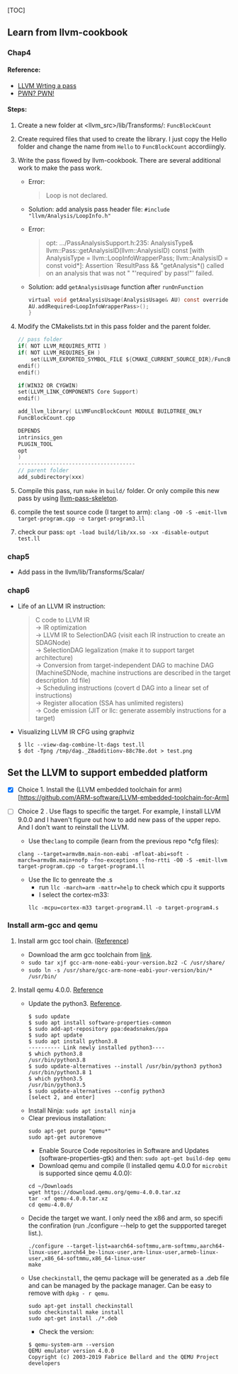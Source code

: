 [TOC]

## Learn from llvm-cookbook

### Chap4

#### Reference: 
- [LLVM Wrting a pass](https://llvm.org/docs/WritingAnLLVMPass.html)
- [PWN? PWN!](https://ch4r1l3.github.io/2019/05/02/LLVM-%E5%88%9D%E6%8E%A2-1-%E7%AE%80%E5%8D%95Pass%E7%BC%96%E5%86%99/)

#### Steps:
1. Create a new folder at <llvm_src>/lib/Transforms/: `FuncBlockCount`
2. Create required files that used to create the library. I just copy the Hello folder and change the name from `Hello` to `FuncBlockCount` accordiingly.
3. Write the pass flowed by llvm-cookbook. There are several additional work to make the pass work.
    -  Error:
        > Loop is not declared.
    - Solution: add analysis pass header file: `#include "llvm/Analysis/LoopInfo.h"`
    - Error: 
        > opt: .../PassAnalysisSupport.h:235: AnalysisType& llvm::Pass::getAnalysisID(llvm::AnalysisID) const [with AnalysisType = llvm::LoopInfoWrapperPass; llvm::AnalysisID = const void*]: Assertion `ResultPass && "getAnalysis*() called on an analysis that was not " "'required' by pass!"' failed.

    - Solution: add `getAnalysisUsage` function after `runOnFunction`
        ```c
        virtual void getAnalysisUsage(AnalysisUsage& AU) const override {
        AU.addRequired<LoopInfoWrapperPass>();
        }
        ```
4. Modify the CMakelists.txt in this pass folder and the parent folder.
    ```c
    // pass folder
    if( NOT LLVM_REQUIRES_RTTI )
    if( NOT LLVM_REQUIRES_EH )
        set(LLVM_EXPORTED_SYMBOL_FILE ${CMAKE_CURRENT_SOURCE_DIR}/FuncBlockCount.exports)
    endif()
    endif()

    if(WIN32 OR CYGWIN)
    set(LLVM_LINK_COMPONENTS Core Support)
    endif()

    add_llvm_library( LLVMFuncBlockCount MODULE BUILDTREE_ONLY
    FuncBlockCount.cpp

    DEPENDS
    intrinsics_gen
    PLUGIN_TOOL
    opt
    )
    -------------------------------------
    // parent folder
    add_subdirectory(xxx)
    ```
5. Compile this pass, run `make` in `build/` folder. Or only compile this new pass by using [llvm-pass-skeleton](https://github.com/sampsyo/llvm-pass-skeleton).

6. compile the test source code (I target to arm): `clang -O0 -S -emit-llvm target-program.cpp -o target-program3.ll`
7. check our pass: `opt -load build/lib/xx.so -xx -disable-output test.ll
`

### chap5

- Add pass in the llvm/lib/Transforms/Scalar/

### chap6

- Life of an LLVM IR instruction:
    > C code to LLVM IR \
    &rarr; IR optimization \
    &rarr; LLVM IR to SelectionDAG (visit each IR instruction to create an SDAGNode) \
    &rarr; SelectionDAG legalization (make it to support target architecture) \
    &rarr; Conversion from target-independent DAG to machine DAG (MachineSDNode, machine instructions are described in the target description .td file) \
    &rarr; Scheduling instructions (covert d DAG into a linear set of instructions) \
    &rarr; Register allocation (SSA has unlimited registers) \
    &rarr; Code emission (JIT or llc: generate assembly instructions for a target)

- Visualizing LLVM IR CFG using graphviz

    ```shell
    $ llc --view-dag-combine-lt-dags test.ll
    $ dot -Tpng /tmp/dag._Z8additionv-88c78e.dot > test.png
    ```
## Set the LLVM to support embedded platform

- [x] Choice 1. Install the (LLVM embedded toolchain for arm)[https://github.com/ARM-software/LLVM-embedded-toolchain-for-Arm]

- [ ] Choice 2 . Use flags to specific the target. 
For example, I install LLVM 9.0.0 and I haven't figure out how to add new pass of the upper repo. 
And I don't want to reinstall the LLVM.
    - Use the`clang` to compile (learn from the previous repo *cfg files):
    ```shell
    clang --target=armv8m.main-non-eabi -mfloat-abi=soft -march=armv8m.main+nofp -fno-exceptions -fno-rtti -O0 -S -emit-llvm target-program.cpp -o target-program4.ll
    ```
    - Use the llc to genreate the .s
        - run `llc -march=arm -mattr=help` to check which cpu it supports
        - I select the cortex-m33:
        ```shell
        llc -mcpu=cortex-m33 target-program4.ll -o target-program4.s
        ```

### Install arm-gcc and qemu

1. Install arm gcc tool chain. ([Reference](https://askubuntu.com/questions/1243252/how-to-install-arm-none-eabi-gdb-on-ubuntu-20-04-lts-focal-fossa))
    - Download the arm gcc toolchain from [link](https://developer.arm.com/tools-and-software/open-source-software/developer-tools/gnu-toolchain/gnu-rm/downloads).
    - `sudo tar xjf gcc-arm-none-eabi-your-version.bz2 -C /usr/share/`
    - `sudo ln -s /usr/share/gcc-arm-none-eabi-your-version/bin/* /usr/bin/`

2. Install qemu 4.0.0. [Reference](https://askubuntu.com/questions/1067722/how-do-i-install-qemu-3-0-on-ubuntu-18-04)
    - Update the python3. [Reference](https://www.atjiang.com/update-python3-on-ubuntu/).
        ```shell
        $ sudo update
        $ sudo apt install software-properties-common
        $ sudo add-apt-repository ppa:deadsnakes/ppa
        $ sudo apt update
        $ sudo apt install python3.8
        ---------- Link newly installed python3----
        $ which python3.8
        /usr/bin/python3.8
        $ sudo update-alternatives --install /usr/bin/python3 python3 /usr/bin/python3.8 1
        $ which python3.5
        /usr/bin/python3.5
        $ sudo update-alternatives --config python3
        [select 2, and enter]
        ```
    - Install Ninja: `sudo apt install ninja`
    - Clear previous installation: 
        ```shell
        sudo apt-get purge "qemu*"
        sudo apt-get autoremove
        ```
        - Enable Source Code repositories in Software and Updates (software-properties-gtk) and then: `sudo apt-get build-dep qemu`
        - Download qemu and compile (I installed qemu 4.0.0 for `microbit` is supported since qemu 4.0.0):
        ```shell
        cd ~/Downloads
        wget https://download.qemu.org/qemu-4.0.0.tar.xz
        tar -xf qemu-4.0.0.tar.xz
        cd qemu-4.0.0/
        ```
    - Decide the target we want.
    I only need the x86 and arm, so specifi the confiration (run ./configure --help to get the suppported tareget list.). 
        ```shell
        ./configure --target-list=aarch64-softmmu,arm-softmmu,aarch64-linux-user,aarch64_be-linux-user,arm-linux-user,armeb-linux-user,x86_64-softmmu,x86_64-linux-user 
        make
        ```
    - Use `checkinstall`, the qemu package will be generated as a .deb file and can be managed by the package manager.
    Can be easy to remove with `dpkg - r qemu`.
        ```shell
        sudo apt-get install checkinstall
        sudo checkinstall make install
        sudo apt-get install ./*.deb
        ```
        - Check the version:
        ```shell
        $ qemu-system-arm --version
        QEMU emulator version 4.0.0
        Copyright (c) 2003-2019 Fabrice Bellard and the QEMU Project developers
        ```